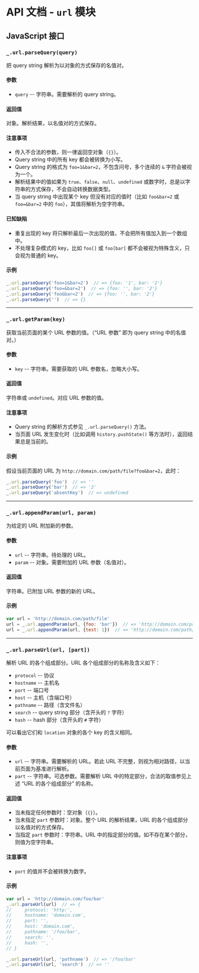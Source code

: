 # API 文档 - `url` 模块

## JavaScript 接口<a name="js-api"></a>

### `_.url.parseQuery(query)`<a name="js-api-parseQuery"></a>

把 query string 解析为以对象的方式保存的名值对。

#### 参数

* `query` -- 字符串。需要解析的 query string。

#### 返回值

对象。解析结果，以名值对的方式保存。

#### 注意事项

* 传入不合法的参数，则一律返回空对象（`{}`）。
* Query string 中的所有 key 都会被转换为小写。
* Query string 的格式为 `foo=1&bar=2`，不包含问号，多个连续的 `&` 字符会被视为一个。
* 解析结果中的值如果为 `true`、`false`、`null`、`undefined` 或数字时，总是以字符串的方式保存，不会自动转换数据类型。
* 当 query string 中出现某个 key 但没有对应的值时（比如 `foo&bar=2` 或 `foo=&bar=2` 中的 `foo`），其值将解析为空字符串。

#### 已知缺陷

* 重复出现的 key 将只解析最后一次出现的值，不会把所有值加入到一个数组中。
* 不处理复杂模式的 key，比如 `foo[]` 或 `foo[bar]` 都不会被视为特殊含义，只会视为普通的 key。

#### 示例

```js
_.url.parseQuery('foo=1&bar=2')  // => {foo: '1', bar: '2'}
_.url.parseQuery('foo=&bar=2')  // => {foo: '', bar: '2'}
_.url.parseQuery('foo&bar=2')  // => {foo: '', bar: '2'}
_.url.parseQuery('')  // => {}
```

***

### `_.url.getParam(key)`<a name="js-api-getParam"></a>

获取当前页面的某个 URL 参数的值。（“URL 参数” 即为 query string 中的名值对。）

#### 参数

* `key` -- 字符串。需要获取的 URL 参数名，忽略大小写。

#### 返回值

字符串或 `undefined`。对应 URL 参数的值。

#### 注意事项

* Query string 的解析方式参见 `_.url.parseQuery()` 方法。
* 当页面 URL 发生变化时（比如调用 `history.pushState()` 等方法时），返回结果总是当前的。

#### 示例

假设当前页面的 URL 为 `http://domain.com/path/file?foo&bar=2`，此时：

```js
_.url.parseQuery('foo')  // => ''
_.url.parseQuery('bar')  // => '2'
_.url.parseQuery('absentKey')  // => undefined
```

***

### `_.url.appendParam(url, param)`<a name="js-api-appendParam"></a>

为给定的 URL 附加新的参数。

#### 参数

* `url` -- 字符串。待处理的 URL。
* `param` -- 对象。需要附加的 URL 参数（名值对）。

#### 返回值

字符串。已附加 URL 参数的新的 URL。

#### 示例

```js
var url = 'http://domain.com/path/file'
url = _.url.appendParam(url, {foo: 'bar'})  // => 'http://domain.com/path/file?foo=bar'
url = _.url.appendParam(url, {test: 1})  // => 'http://domain.com/path/file?foo=bar&test=1'
```

***

### `_.url.parseUrl(url, [part])`<a name="js-api-parseUrl"></a>

解析 URL 的各个组成部分。URL 各个组成部分的名称及含义如下：

* `protocol` -- 协议
* `hostname` -- 主机名
* `port` -- 端口号
* `host` -- 主机（含端口号）
* `pathname` -- 路径（含文件名）
* `search` -- query string 部分（含开头的 `?` 字符）
* `hash` -- hash 部分（含开头的 `#` 字符）

可以看出它们和 `location` 对象的各个 key 的含义相同。

#### 参数

* `url` -- 字符串。需要解析的 URL。若此 URL 不完整，则视为相对路径，以当前页面为基准进行解析。
* `part` -- 字符串。可选参数。需要解析 URL 中的特定部分，合法的取值参见上述 “URL 的各个组成部分” 的名称。

#### 返回值

* 当未指定任何参数时：空对象（`{}`）。
* 当未指定 `part` 参数时：对象。整个 URL 的解析结果，URL 的各个组成部分以名值对的方式保存。
* 当指定 `part` 参数时：字符串。URL 中的指定部分的值。如不存在某个部分，则值为空字符串。

#### 注意事项

* `port` 的值并不会被转换为数字。

#### 示例

```js
var url = 'http://domain.com/foo/bar'
_.url.parseUrl(url)  // => {
//     protocol: 'http:',
//     hostname: 'domain.com',
//     port: '',
//     host: 'domain.com',
//     pathname: '/foo/bar',
//     search: '',
//     hash: '',
// }

_.url.parseUrl(url, 'pathname')  // => '/foo/bar'
_.url.parseUrl(url, 'search')  // => ''
```
